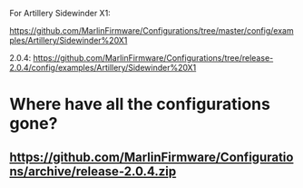 For Artillery Sidewinder X1:

https://github.com/MarlinFirmware/Configurations/tree/master/config/examples/Artillery/Sidewinder%20X1

2.0.4: https://github.com/MarlinFirmware/Configurations/tree/release-2.0.4/config/examples/Artillery/Sidewinder%20X1

# Where have all the configurations gone?

## https://github.com/MarlinFirmware/Configurations/archive/release-2.0.4.zip
